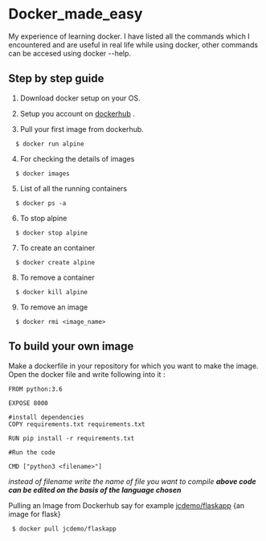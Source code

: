 # Docker_made_easy
My experience of learning docker. I have listed all the commands which I encountered and are useful in real life while using docker, other commands can be accesed using docker --help.
## Step by step guide
1. Download docker setup on your OS.

2. Setup you account on [dockerhub](https://hub.docker.com/) .

3. Pull your first image from dockerhub.
```
  $ docker run alpine
 ```
4. For checking the details of images 
```
  $ docker images
```
5. List of all the running containers
```
  $ docker ps -a
```
6. To stop alpine
```
  $ docker stop alpine
```
7. To create an container
```
  $ docker create alpine 
```
8. To remove a container
```
  $ docker kill alpine
```
9. To remove an image 
```
  $ docker rmi <image_name>
```
## To build your own image 

Make a dockerfile in your repository for which you want to make the image.
Open the docker file and write following into it :
```
FROM python:3.6

EXPOSE 8000

#install dependencies
COPY requirements.txt requirements.txt

RUN pip install -r requirements.txt

#Run the code

CMD ["python3 <filename>"]
```
*instead of filename write the name of file you want to compile*
***above code can be edited on the basis of the language chosen***

Pulling an Image from Dockerhub say for example [jcdemo/flaskapp](https://hub.docker.com/r/jcdemo/flaskapp/) {an image for flask}
```
 $ docker pull jcdemo/flaskapp
```
